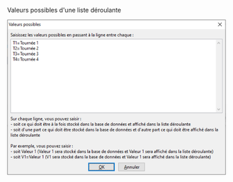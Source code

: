 




Valeurs possibles d'une liste déroulante




![](../../assets/images/ChampsPersonnalises/2/ValeursPossibles.png)


